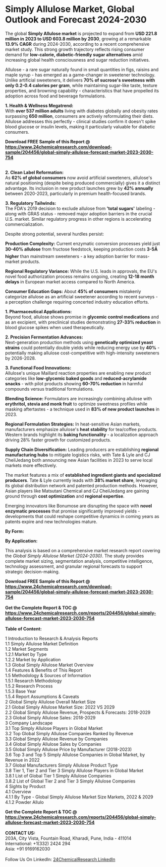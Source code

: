 <h1>Simply Allulose Market, Global Outlook and Forecast 2024-2030</h1><p>The global <strong>Simply Allulose market</strong> is projected to expand from <strong>USD 221.8 million in 2023 to USD 603.8 million by 2030</strong>, growing at a remarkable <strong>13.9% CAGR</strong> during 2024-2030, according to a recent comprehensive market study. This strong growth trajectory reflects rising consumer demand for <strong>low-calorie, diabetic-friendly sugar alternatives</strong> amid increasing global health consciousness and sugar reduction initiatives.</p><p>Allulose - a rare sugar naturally found in small quantities in figs, raisins and maple syrup - has emerged as a game-changer in sweetener technology. Unlike artificial sweeteners, it delivers <strong>70% of sucrose's sweetness with only 0.2-0.4 calories per gram</strong>, while maintaining sugar-like taste, texture properties, and browning capability - characteristics that have propelled its adoption across food and beverage formulations.</p><p><strong>1. Health &amp; Wellness Megatrend:</strong><br>
With <strong>over 537 million adults</strong> living with diabetes globally and obesity rates surpassing <strong>650 million</strong>, consumers are actively reformulating their diets. Allulose addresses this perfectly - clinical studies confirm it doesn't spike blood glucose or insulin levels, making it particularly valuable for diabetic consumers.</p><div><b>Download FREE Sample of this Report @ 
            <a href="https://www.24chemicalresearch.com/download-sample/204456/global-simply-allulose-forecast-market-2023-2030-754">
            https://www.24chemicalresearch.com/download-sample/204456/global-simply-allulose-forecast-market-2023-2030-754</a></b></div><br><p><strong>2. Clean Label Reformation:</strong><br>
As <strong>62% of global consumers</strong> now avoid artificial sweeteners, allulose's natural positioning (despite being produced commercially) gives it a distinct advantage. Its inclusion in new product launches grew by <strong>42% annually</strong> between 2020-2023, particularly in premium health-focused brands.</p><p><strong>3. Regulatory Tailwinds:</strong><br>
The FDA's 2019 decision to exclude allulose from <strong>'total sugars'</strong> labeling - along with GRAS status - removed major adoption barriers in the crucial U.S. market. Similar regulatory progress in other regions is accelerating commercialization.</p><p>Despite strong potential, several hurdles persist:</p><p><strong>Production Complexity:</strong> Current enzymatic conversion processes yield just <strong>30-40% allulose</strong> from fructose feedstock, keeping production costs <strong>3-5Ã higher</strong> than mainstream sweeteners - a key adoption barrier for mass-market products.</p><p><strong>Regional Regulatory Variance:</strong> While the U.S. leads in approvals, the EU's novel food authorization process remains ongoing, creating <strong>12-18 month delays</strong> in European market access compared to North America.</p><p><strong>Consumer Education Gaps:</strong> About <strong>45% of consumers</strong> mistakenly categorize allulose as an artificial sweetener according to recent surveys - a perception challenge requiring concerted industry education efforts.</p><p><strong>1. Pharmaceutical Applications:</strong><br>
Beyond food, allulose shows promise in <strong>glycemic control medications</strong> and as an excipient, with preclinical studies demonstrating <strong>27-33% reduction</strong> in blood glucose spikes when used therapeutically.</p><p><strong>2. Precision Fermentation Advances:</strong><br>
Next-generation production methods using <strong>genetically optimized yeast strains</strong> could potentially double yields while reducing energy use by <strong>40%</strong> - potentially making allulose cost-competitive with high-intensity sweeteners by 2026-2028.</p><p><strong>3. Functional Food Innovations:</strong><br>
Allulose's unique Maillard reaction properties are enabling new product categories like <strong>low-glycemic baked goods</strong> and <strong>reduced-acrylamide snacks</strong> - with pilot products showing <strong>60-70% reduction</strong> in harmful compounds versus traditional formulations.</p><p><strong>Blending Science:</strong> Formulators are increasingly combining allulose with <strong>erythritol, stevia and monk fruit</strong> to optimize sweetness profiles while masking aftertastes - a technique used in <strong>83% of new product launches</strong> in 2023.</p><p><strong>Regional Formulation Strategies:</strong> In heat-sensitive Asian markets, manufacturers emphasize allulose's <strong>heat stability</strong> for tea/coffee products. Western brands highlight its <strong>baking functionality</strong> - a localization approach driving 28% faster growth for customized products.</p><p><strong>Supply Chain Diversification:</strong> Leading producers are establishing <strong>regional manufacturing hubs</strong> to mitigate logistics risks, with Tate &amp; Lyle and CJ CheilJedang both announcing new Asian facilities in 2023 to serve local markets more effectively.</p><p>The market features a mix of <strong>established ingredient giants and specialized producers</strong>. Tate &amp; Lyle currently leads with <strong>38% market share</strong>, leveraging its global distribution network and patented production methods. However, Asian players like Matsutani Chemical and CJ CheilJedang are gaining ground through <strong>cost optimization</strong> and <strong>regional expertise</strong>.</p><p>Emerging innovators like Bonumose are disrupting the space with <strong>novel enzymatic processes</strong> that promise significantly improved yields - developments that could reshape competitive dynamics in coming years as patents expire and new technologies mature.</p><p><strong>By Form:</strong></p><p><strong>By Application:</strong></p><p>This analysis is based on a comprehensive market research report covering the <em>Global Simply Allulose Market (2024-2030)</em>. The study provides complete market sizing, segmentation analysis, competitive intelligence, technology assessment, and granular regional forecasts to support strategic decision-making.</p><div><b>Download FREE Sample of this Report @ 
            <a href="https://www.24chemicalresearch.com/download-sample/204456/global-simply-allulose-forecast-market-2023-2030-754">
            https://www.24chemicalresearch.com/download-sample/204456/global-simply-allulose-forecast-market-2023-2030-754</a></b></div><br><div><b>Get the Complete Report & TOC @ 
            <a href="https://www.24chemicalresearch.com/reports/204456/global-simply-allulose-forecast-market-2023-2030-754">
            https://www.24chemicalresearch.com/reports/204456/global-simply-allulose-forecast-market-2023-2030-754</a></b></div><br>
            <b>Table of Content:</b><p>1 Introduction to Research & Analysis Reports<br />
    1.1 Simply Allulose Market Definition<br />
    1.2 Market Segments<br />
        1.2.1 Market by Type<br />
        1.2.2 Market by Application<br />
    1.3 Global Simply Allulose Market Overview<br />
    1.4 Features & Benefits of This Report<br />
    1.5 Methodology & Sources of Information<br />
        1.5.1 Research Methodology<br />
        1.5.2 Research Process<br />
        1.5.3 Base Year<br />
        1.5.4 Report Assumptions & Caveats<br />
2 Global Simply Allulose Overall Market Size<br />
    2.1 Global Simply Allulose Market Size: 2022 VS 2029<br />
    2.2 Global Simply Allulose Revenue, Prospects & Forecasts: 2018-2029<br />
    2.3 Global Simply Allulose Sales: 2018-2029<br />
3 Company Landscape<br />
    3.1 Top Simply Allulose Players in Global Market<br />
    3.2 Top Global Simply Allulose Companies Ranked by Revenue<br />
    3.3 Global Simply Allulose Revenue by Companies<br />
    3.4 Global Simply Allulose Sales by Companies<br />
    3.5 Global Simply Allulose Price by Manufacturer (2018-2023)<br />
    3.6 Top 3 and Top 5 Simply Allulose Companies in Global Market, by Revenue in 2022<br />
    3.7 Global Manufacturers Simply Allulose Product Type<br />
    3.8 Tier 1, Tier 2 and Tier 3 Simply Allulose Players in Global Market<br />
        3.8.1 List of Global Tier 1 Simply Allulose Companies<br />
        3.8.2 List of Global Tier 2 and Tier 3 Simply Allulose Companies<br />
4 Sights by Product<br />
    4.1 Overview<br />
        4.1.1 By Type - Global Simply Allulose Market Size Markets, 2022 & 2029<br />
        4.1.2 Powder Allulo</p><div><b>Get the Complete Report & TOC @ 
            <a href="https://www.24chemicalresearch.com/reports/204456/global-simply-allulose-forecast-market-2023-2030-754">
            https://www.24chemicalresearch.com/reports/204456/global-simply-allulose-forecast-market-2023-2030-754</a></b></div><br><b>CONTACT US:</b><br>
            203A, City Vista, Fountain Road, Kharadi, Pune, India - 411014<br>
            International: +1(332) 2424 294<br>
            Asia: +91 9169162030 <br><br>
            Follow Us On LinkedIn: <a href="https://www.linkedin.com/company/24chemicalresearch/">24ChemicalResearch LinkedIn</a>